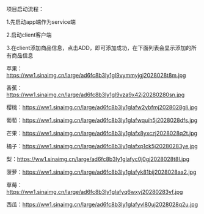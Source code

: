 项目启动流程：

1.先启动app端作为service端

2.启动client客户端

3.在client添加商品信息，点击ADD，即可添加成功，在下面列表会显示添加的所有商品信息



苹果：https://ww1.sinaimg.cn/large/ad6fc8b3ly1gl9vymmyjgj2028028t8m.jpg

香蕉：https://ww1.sinaimg.cn/large/ad6fc8b3ly1gl9vza9x42j20280280sn.jpg

樱桃：https://ww1.sinaimg.cn/large/ad6fc8b3ly1glafw2ybfmj2028028gli.jpg

葡萄：https://ww1.sinaimg.cn/large/ad6fc8b3ly1glafwquih5j2028028dfs.jpg

芒果：https://ww1.sinaimg.cn/large/ad6fc8b3ly1glafx8yxczj2028028q2t.jpg

橘子：https://ww1.sinaimg.cn/large/ad6fc8b3ly1glafxp1ck5j20280283ye.jpg

梨：https://ww1.sinaimg.cn/large/ad6fc8b3ly1glafyc0j0gj2028028t8l.jpg

菠萝：https://ww1.sinaimg.cn/large/ad6fc8b3ly1glafyk81bij2028028aa2.jpg

草莓：https://ww1.sinaimg.cn/large/ad6fc8b3ly1glafyq6wxyj20280283yf.jpg

西瓜：https://ww1.sinaimg.cn/large/ad6fc8b3ly1glafyvl80uj2028028q2u.jpg

